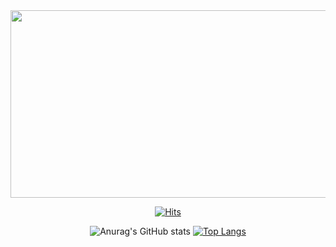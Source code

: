 <!-- ## HI THERE 👋

<div align=center>
  
![header](https://capsule-render.vercel.app/api?type=Waving&color=gradient&height=220&section=header&text=This%20is%20Ye%20Ryung&fontSize=80&animation=twinkling)

<div align =left>

### About me 👩🏻‍💻
  
```Java
  
    @Component
    @RequiredArgsConstructor
    public class Introduction {

        private final Ohyeryung yeryung;

        private BEDeveloper init() {
            BackEnd backend = BackEnd.builder()
                        .language(Java)
                        .framework(Spring)
                        .database(MySQL)
                        .database(MariaDB)
                        .ide(Intellij)
                        .build();

            return yeryung.develop(backend);
        }

        public void close() {
            
        }
    }

``` -->

<div align = center>
  
<a href="https://github.com/devxb/gitanimals">
<img
  src="https://render.gitanimals.org/farms/ohyeryung"
  width="600"
  height="300"
/>
</a>
  
<br>
  
  [![Hits](https://hits.seeyoufarm.com/api/count/incr/badge.svg?url=https%3A%2F%2Fgithub.com%2Fohyeryung&count_bg=%23FDC8F8CB&title_bg=%23F54D4D96&icon=smugmug.svg&icon_color=%23FFFFFF&title=hits&edge_flat=false)](https://github.com/ohyeryung)

  ![Anurag's GitHub stats](https://github-readme-stats-git-masterrstaa-rickstaa.vercel.app/api?username=ohyeryung&&show_icons=true&theme=dracula)
  [![Top Langs](https://github-readme-stats.vercel.app/api/top-langs/?username=ohyeryung&layout=compact&&show_icons=true&theme=dracula)](https://github.com/ohyeryung/github-readme-stats)
  
<!-- ![footer](https://capsule-render.vercel.app/api?section=footer&type=Waving&color=gradient) -->
 
</div>

